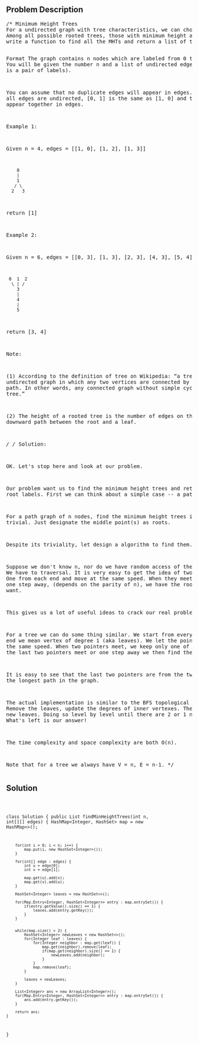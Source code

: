 <!--
<style>
  body { font-family: Arial, sans-serif; }
  .container { max-width: 100%; margin: 50px auto; padding: 10px; }
  .comment-block { background-color: #f9f9f9; padding: 10px; border-left: 5px solid #ccc; max-width: 400px; margin: 20px auto; overflow-wrap: break-word; white-space: pre-wrap; }
  .code-block { background-color: #f4f4f4; padding: 10px; border: 1px solid #ddd; max-width: 400px; margin: 20px auto; overflow-wrap: break-word; white-space: pre-wrap; }
</style>
-->

<div class='container'>
<h2>Problem Description</h2>
<div class='comment-block'>
<pre>
/* Minimum Height Trees
For a undirected graph with tree characteristics, we can choose any node as the root. The result graph is then a rooted tree. 
Among all possible rooted trees, those with minimum height are called minimum height trees (MHTs). Given such a graph,
write a function to find all the MHTs and return a list of their root labels.

Format
The graph contains n nodes which are labeled from 0 to n - 1. 
You will be given the number n and a list of undirected edges (each edge is a pair of labels).

You can assume that no duplicate edges will appear in edges. 
Since all edges are undirected, [0, 1] is the same as [1, 0] and thus will not appear together in edges.

Example 1:

Given n = 4, edges = [[1, 0], [1, 2], [1, 3]]

        0
        |
        1
       / \
      2   3
return [1]

Example 2:

Given n = 6, edges = [[0, 3], [1, 3], [2, 3], [4, 3], [5, 4]]

     0  1  2
      \ | /
        3
        |
        4
        |
        5
return [3, 4]

Note:

(1) According to the definition of tree on Wikipedia:
“a tree is an undirected graph in which any two vertices are connected by exactly one path. In other words, 
any connected graph without simple cycles is a tree.”

(2) The height of a rooted tree is the number of edges on the longest downward path between the root and a leaf.

*/
/* Solution: 

OK. Let's stop here and look at our problem.

Our problem want us to find the minimum height trees and return their root labels. 
First we can think about a simple case -- a path graph.

For a path graph of n nodes, find the minimum height trees is trivial. Just designate the middle point(s) as roots.

Despite its triviality, let design a algorithm to find them.

Suppose we don't know n, nor do we have random access of the nodes. We have to traversal. 
It is very easy to get the idea of two pointers. One from each end and move at the same speed. 
When they meet or they are one step away, 
(depends on the parity of n), we have the roots we want.

This gives us a lot of useful ideas to crack our real problem.

For a tree we can do some thing similar. We start from every end, by end we mean vertex of degree 1 (aka leaves). 
We let the pointers move the same speed. When two pointers meet, 
we keep only one of them, until the last two pointers meet or one step away we then find the roots.

It is easy to see that the last two pointers are from the two ends of the longest path in the graph.

The actual implementation is similar to the BFS topological sort. 
Remove the leaves, update the degrees of inner vertexes. Then remove the new leaves. 
Doing so level by level until there are 2 or 1 nodes left. What's left is our answer!

The time complexity and space complexity are both O(n).

Note that for a tree we always have V = n, E = n-1.
*/
</pre>
</div>

<h2>Solution</h2>
<div class='code-block'>
<pre><code class='language-java'>



class Solution {
    public List<Integer> findMinHeightTrees(int n, int[][] edges) {
        HashMap<Integer, HashSet<Integer>> map = new HashMap<>();
        
        for(int i = 0; i < n; i++) {
            map.put(i, new HashSet<Integer>());
        }
        
        for(int[] edge : edges) {
            int u = edge[0];
            int v = edge[1];
            
            map.get(u).add(v);
            map.get(v).add(u);
        }
        
        HashSet<Integer> leaves = new HashSet<>();
        
        for(Map.Entry<Integer, HashSet<Integer>> entry : map.entrySet()) {
            if(entry.getValue().size() == 1) {
                leaves.add(entry.getKey());
            }
        }
        
        
        while(map.size() > 2) {
            HashSet<Integer> newLeaves = new HashSet<>();
            for(Integer leaf : leaves) {
                for(Integer neighbor : map.get(leaf)) {
                    map.get(neighbor).remove(leaf);
                    if(map.get(neighbor).size() == 1) {
                        newLeaves.add(neighbor);
                    }
                }
                map.remove(leaf);
            }
            
            leaves = newLeaves;
        }
        
        List<Integer> ans = new ArrayList<Integer>();
        for(Map.Entry<Integer, HashSet<Integer>> entry : map.entrySet()) {
            ans.add(entry.getKey());
        }
        
        return ans;
    }
}



</code></pre>
</div>
</div>
